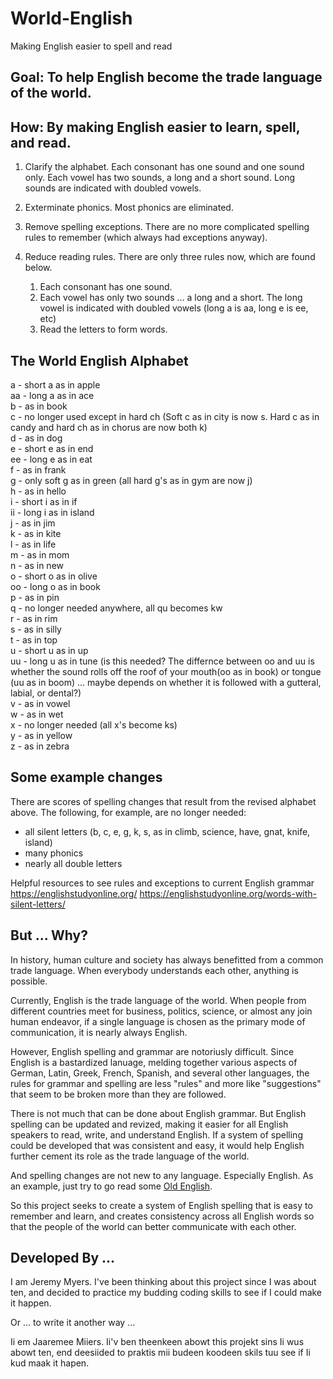 # World-English

Making English easier to spell and read

## Goal: To help English become the trade language of the world.

## How: By making English easier to learn, spell, and read.

1. Clarify the alphabet.
   Each consonant has one sound and one sound only.
   Each vowel has two sounds, a long and a short sound. Long sounds are indicated with doubled vowels.

2. Exterminate phonics.
   Most phonics are eliminated.

3. Remove spelling exceptions.
   There are no more complicated spelling rules to remember (which always had exceptions anyway).

4. Reduce reading rules.
   There are only three rules now, which are found below.
   1. Each consonant has one sound.
   2. Each vowel has only two sounds ... a long and a short. The long vowel is indicated with doubled vowels (long a is aa, long e is ee, etc)
   3. Read the letters to form words.

## The World English Alphabet

a - short a as in apple  
aa - long a as in ace  
b - as in book  
c - no longer used except in hard ch (Soft c as in city is now s. Hard c as in candy and hard ch as in chorus are now both k)  
d - as in dog  
e - short e as in end  
ee - long e as in eat  
f - as in frank  
g - only soft g as in green (all hard g's as in gym are now j)  
h - as in hello  
i - short i as in if  
ii - long i as in island  
j - as in jim  
k - as in kite  
l - as in life  
m - as in mom  
n - as in new  
o - short o as in olive  
oo - long o as in book  
p - as in pin  
q - no longer needed anywhere, all qu becomes kw  
r - as in rim  
s - as in silly  
t - as in top  
u - short u as in up  
uu - long u as in tune (is this needed? The differnce between oo and uu is whether the sound rolls off the roof of your mouth(oo as in book) or tongue (uu as in boom) ... maybe depends on whether it is followed with a gutteral, labial, or dental?)  
v - as in vowel  
w - as in wet  
x - no longer needed (all x's become ks)  
y - as in yellow  
z - as in zebra

## Some example changes

There are scores of spelling changes that result from the revised alphabet above.
The following, for example, are no longer needed:

- all silent letters (b, c, e, g, k, s, as in climb, science, have, gnat, knife, island)
- many phonics
- nearly all double letters

Helpful resources to see rules and exceptions to current English grammar
https://englishstudyonline.org/
https://englishstudyonline.org/words-with-silent-letters/

## But ... Why?

In history, human culture and society has always benefitted from a common trade language. When everybody understands each other, anything is possible.

Currently, English is the trade language of the world. When people from different countries meet for business, politics, science, or almost any join human endeavor, if a single language is chosen as the primary mode of communication, it is nearly always English.

However, English spelling and grammar are notoriusly difficult. Since English is a bastardized lanuage, melding together various aspects of German, Latin, Greek, French, Spanish, and several other languages, the rules for grammar and spelling are less "rules" and more like "suggestions" that seem to be broken more than they are followed.

There is not much that can be done about English grammar. But English spelling can be updated and revized, making it easier for all English speakers to read, write, and understand English. If a system of spelling could be developed that was consistent and easy, it would help English further cement its role as the trade language of the world.

And spelling changes are not new to any language. Especially English. As an example, just try to go read some [Old English](https://en.wikipedia.org/wiki/Old_English).

So this project seeks to create a system of English spelling that is easy to remember and learn, and creates consistency across all English words so that the people of the world can better communicate with each other.

## Developed By ...

I am Jeremy Myers. I've been thinking about this project since I was about ten, and decided to practice my budding coding skills to see if I could make it happen.

Or ... to write it another way ...

Ii em Jaaremee Miiers. Ii'v ben theenkeen abowt this projekt sins Ii wus abowt ten, end deesiided to praktis mii budeen koodeen skils tuu see if Ii kud maak it hapen.
